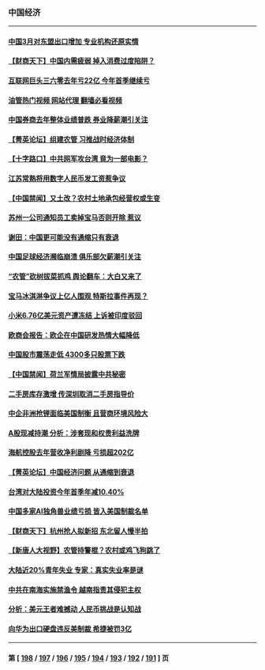 ### 中国经济
---
#### [中国3月对东盟出口增加 专业机构还原实情](../../pages/ncid283/n13977629.md?04231645) 
#### [【财商天下】中国内需疲弱 掉入消费过度陷阱？](../../pages/ncid283/n13979257.md?04231645) 
#### [互联网巨头三六零去年亏22亿 今年首季继续亏](../../pages/ncid283/n13979282.md?04231645) 
#### [油管热门视频 网站代理 翻墙必看视频](http://138.2.39.72:81/youtube.html?epic-marker?04231645)
#### [中国券商去年整体业绩普跌 券业降薪潮引关注](../../pages/ncid283/n13979256.md?04231645) 
#### [【菁英论坛】组建农管 习推战时经济体制](../../pages/ncid283/n13979271.md?04231645) 
#### [【十字路口】中共网军攻台湾 竟为一部电影？](../../pages/ncid283/n13979067.md?04231645) 
#### [江苏常熟将用数字人民币发工资惹争议](../../pages/ncid283/n13978976.md?04231645) 
#### [【中国禁闻】又土改？农村土地承包经营权或生变](../../pages/ncid283/n13978604.md?04231645) 
#### [苏州一公司通知员工卖掉宝马否则开除 惹议](../../pages/ncid283/n13978919.md?04231645) 
#### [谢田：中国更可能没有通缩只有衰退](../../pages/ncid283/n13978892.md?04231645) 
#### [中国足球经济濒临崩溃 俱乐部欠薪潮引关注](../../pages/ncid283/n13978583.md?04231645) 
#### [“农管”砍树拔菜抓鸡 舆论翻车：大白又来了](../../pages/ncid283/n13976688.md?04231645) 
#### [宝马冰淇淋争议上亿人围观 特斯拉事件再现？](../../pages/ncid283/n13978425.md?04231645) 
#### [小米6.76亿美元资产遭冻结 上诉被印度驳回](../../pages/ncid283/n13978509.md?04231645) 
#### [欧商会报告：欧企在中国研发热情大幅降低](../../pages/ncid283/n13978472.md?04231645) 
#### [中国股市震荡走低 4300多只股票下跌](../../pages/ncid283/n13978305.md?04231645) 
#### [【中国禁闻】荷兰军情局披露中共秘密](../../pages/ncid283/n13977734.md?04231645) 
#### [二手房库存激增 传深圳取消二手房指导价](../../pages/ncid283/n13977982.md?04231645) 
#### [中企非洲抢锂面临美国制衡 且营商环境风险大](../../pages/ncid283/n13977971.md?04231645) 
#### [A股现减持潮 分析：涉套现和权贵利益洗牌](../../pages/ncid283/n13977934.md?04231645) 
#### [海航控股去年营收净利剧降 亏损超202亿](../../pages/ncid283/n13977742.md?04231645) 
#### [【菁英论坛】中国经济问题 从通缩到衰退](../../pages/ncid283/n13977685.md?04231645) 
#### [台湾对大陆投资今年首季年减10.40%](../../pages/ncid283/n13977700.md?04231645) 
#### [中国多家AI独角兽业绩亏损 皆入美国制裁名单](../../pages/ncid283/n13977702.md?04231645) 
#### [【财商天下】杭州抢人拟新招 东北留人慢半拍](../../pages/ncid283/n13977617.md?04231645) 
#### [【新唐人大视野】农管持警棍？农村或鸡飞狗跳了](../../pages/ncid283/n13977682.md?04231645) 
#### [大陆近20%青年失业 专家：真实失业率是谜](../../pages/ncid283/n13976701.md?04231645) 
#### [中共在南海实施禁渔令 越南指责其侵犯主权](../../pages/ncid283/n13977475.md?04231645) 
#### [分析：美元王者难撼动 人民币挑战是认知战](../../pages/ncid283/n13976125.md?04231645) 
#### [向华为出口硬盘违反美制裁 希捷被罚3亿](../../pages/ncid283/n13976812.md?04231645) 

---
#### 第 [ [198](./198.md?04231645) / [197](./197.md?04231645) / [196](./196.md?04231645) / [195](./195.md?04231645) / [194](./194.md?04231645) / [193](./193.md?04231645) / [192](./192.md?04231645) / [191](./191.md?04231645) ] 页
